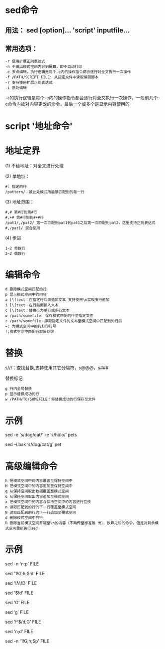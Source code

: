 
# sed命令

## 用法： sed [option]... 'script' inputfile...

## 常用选项：

```
-r 使用扩展正则表达式
-n 不输出模式空间内容到屏幕，即不自动打印
-e 多点编辑，执行逻辑是每个-e内的操作指令都会逐行对全文执行一次操作
-f /PATH/SCRIPT_FILE: 从指定文件中读取编辑脚本
-r 支持使用扩展正则表达式
-i 原处编辑
```

`-e`的执行逻辑是每个-e内的操作指令都会逐行对全文执行一次操作，一般前几个-e命令内放对内容更改的命令，最后一个或多个是显示内容使用的

# script '地址命令'

# 地址定界

(1) 不给地址：对全文进行处理

(2) 单地址：

```
#: 指定的行
/pattern/：被此处模式所能够匹配到的每一行
```

(3) 地址范围：

```
#,# 第#行到第#行
#,+# 第#行到到#+#行
/pat1/,/pat2/ 第一次匹配到pat1到pat1之后第一次匹配到pat2，这里支持正则表达式
#,/pat1/ 混合使用
```

(4) 步进

```
1~2 奇数行
2~2 偶数行
```

# 编辑命令

```
d 删除模式空间匹配的行
p 显示模式空间中的内容
a [\]text：在指定行后面追加文本 支持使用\n实现多行追加
i [\]text：在行前面插入文本
c [\]text：替换行为单行或多行文本
w /path/somefile: 保存模式匹配的行至指定文件
r /path/somefile：读取指定文件的文本至模式空间中匹配到的行后
=: 为模式空间中的行打印行号
!:模式空间中匹配行取反处理
```

# 替换
s///：查找替换,支持使用其它分隔符，s@@@，s###

替换标记

```
g 行内全局替换
p 显示替换成功的行
w /PATH/TO/SOMEFILE：将替换成功的行保存至文件
```

# 示例

sed -e ‘s/dog/cat/’ -e ‘s/hi/lo/’ pets

sed –i.bak  ‘s/dog/cat/g’ pet

# 高级编辑命令

```
h 把模式空间中的内容覆盖至保持空间中
H 把模式空间中的内容追加至保持空间中
g 从保持空间取出数据覆盖至模式空间
G 从保持空间取出内容追加至模式空间
x 把模式空间中的内容与保持空间中的内容进行互换
n 读取匹配到的行的下一行覆盖至模式空间
N 读取匹配到的行的下一行追加至模式空间
d 删除模式空间中的行
D 删除当前模式空间开端至\n的内容（不再传至标准输 出），放弃之后的命令，但是对剩余模式空间重新执行sed
```

# 示例

sed -n 'n;p' FILE

sed '1!G;h;$!d' FILE

sed '$!N;$!D' FILE

sed '$!d' FILE

sed ‘G’ FILE

sed ‘g’ FILE

sed ‘/^$/d;G’ FILE

sed 'n;d' FILE

sed -n '1!G;h;$p' FILE
